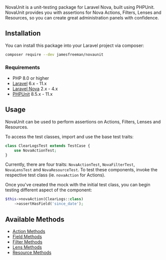 NovaUnit is a unit-testing package for Laravel Nova, built using PHPUnit. NovaUnit provides you with assertions for Nova Actions, Filters, Lenses and Resources, so you can create great administration panels with confidence.

## Installation

You can install this package into your Laravel project via composer:

```sh
composer require --dev jamesfreeman/novaunit
```

### Requirements

* PHP 8.0 or higher
* [Laravel](https://laravel.com/) 6.x - 11.x
* [Laravel Nova](https://nova.laravel.com/) 2.x - 4.x
* [PHPUnit](https://github.com/sebastianbergmann/phpunit) 8.5.x - 11.x

## Usage

NovaUnit can be used to perform assertions on Actions, Filters, Lenses and Resources.

To access the test classes, import and use the base test traits:

```php
class ClearLogsTest extends TestCase {
    use NovaActionTest;
}
```

Currently, there are four traits: `NovaActionTest`, `NovaFilterTest`, `NovaLensTest` and `NovaResourceTest`. To test these components, invoke the respective test class (ie. `novaAction` for Actions).

Once you've created the mock with the initial test class, you can begin testing different aspect of the component:

```php
$this->novaAction(ClearLogs::class)
    ->assertHasField('since_date');
```

## Available Methods

* [Action Methods](actions.md)
* [Field Methods](fields.md)
* [Filter Methods](filters.md)
* [Lens Methods](lenses.md)
* [Resource Methods](resources.md)
